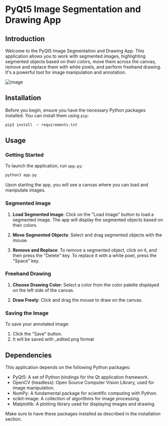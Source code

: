 # PyQt5 Image Segmentation and Drawing App

## Introduction

Welcome to the PyQt5 Image Segmentation and Drawing App. This application allows you to work with segmented images, highlighting segmented objects based on their colors, move them across the canvas, remove and replace them with white pixels, and perform freehand drawing. It's a powerful tool for image manipulation and annotation.

![image](https://github.com/rohithreddy0087/segmented_image_editor/assets/51110057/5e8060a3-785d-4c05-b733-ec15ea63cc4f)

## Installation

Before you begin, ensure you have the necessary Python packages installed. You can install them using `pip`:

```bash
pip3 install -r requirements.txt
```

## Usage

### Getting Started

To launch the application, run `app.py`:

```bash
python3 app.py
```

Upon starting the app, you will see a canvas where you can load and manipulate images.

### Segmented Image

1. **Load Segmented Image**: Click on the "Load Image" button to load a segmented image. The app will display the segmented objects based on their colors.

2. **Move Segmented Objects**: Select and drag segmented objects with the mouse.

3. **Remove and Replace**: To remove a segmented object, click on it, and then press the "Delete" key. To replace it with a white pixel, press the "Space" key.

### Freehand Drawing

1. **Choose Drawing Color**: Select a color from the color palette displayed on the left side of the canvas.

2. **Draw Freely**: Click and drag the mouse to draw on the canvas.

### Saving the Image

To save your annotated image:

1. Click the "Save" button.
2. It will be saved with _edited.png format

## Dependencies

This application depends on the following Python packages:

- PyQt5: A set of Python bindings for the Qt application framework.
- OpenCV (headless): Open Source Computer Vision Library, used for image manipulation.
- NumPy: A fundamental package for scientific computing with Python.
- scikit-image: A collection of algorithms for image processing.
- Matplotlib: A plotting library used for displaying images and drawing.

Make sure to have these packages installed as described in the installation section.

